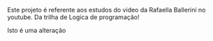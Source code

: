 Este projeto é referente aos estudos do video da Rafaella Ballerini no youtube.
Da trilha de Logica de programação!

Isto é uma alteração
